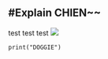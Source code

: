 #Explain CHIEN~~
---
test test test
![](https://www.shutterstock.com/shutterstock/photos/2514328767/display_1500/stock-vector-collection-of-happy-labrador-retriever-dogs-running-with-joy-on-transparent-background-chocolate-2514328767.jpg)

```
print("DOGGIE")
```
